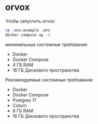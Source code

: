 # orvox

Чтобы запустить orvox:

```bash
cp .env.example .env
docker compose up -d
```

минимальные системные требования:
  * Docker
  * Docker Compose
  * 4 ГБ RAM
  * 16 ГБ Дискового пространства

Рекомендуемые системные требования:
  * Docker
  * Docker Compose
  * Postgres 17
  * Coturn
  * 8 ГБ RAM
  * 16 ГБ Дискового пространства
